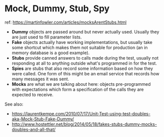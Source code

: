 # Mock, Dummy, Stub, Spy

ref: https://martinfowler.com/articles/mocksArentStubs.html

- **Dummy** objects are passed around but never actually used. Usually they are just used to fill parameter lists.
- **Fake** objects actually have working implementations, but usually take some shortcut which makes them not suitable for production (an in memory database is a good example).
- **Stubs** provide canned answers to calls made during the test, usually not responding at all to anything outside what's programmed in for the test.
- **Spies** are stubs that also record some information based on how they were called. One form of this might be an email service that records how many messages it was sent.
- **Mocks** are what we are talking about here: objects pre-programmed with expectations which form a specification of the calls they are expected to receive.

See also:

- https://laurentkempe.com/2010/07/17/Unit-Test-using-test-doubles-aka-Mock-Stub-Fake-Dummy/
- http://www.hostettler.net/blog/2014/05/18/fakes-stubs-dummy-mocks-doubles-and-all-that/